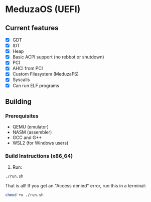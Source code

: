 
# MeduzaOS (UEFI)
## Current features
- [x] GDT
- [x] IDT
- [x] Heap
- [x] Basic ACPI support (no rebbot or shutdown)
- [x] PCI
- [x] AHCI from PCI
- [x] Custom Filesystem (MeduzaFS)
- [x] Syscalls
- [x] Can run ELF programs

## Building
### Prerequisites
- QEMU (emulator)
- NASM (assembler)
- GCC and G++
- WSL2 (for Windows users)

### Build Instructions (x86_64)
1. Run:
```bash
./run.sh
```

That is all! If you get an "Access denied" error, run this in a terminal:
```bash
chmod +x ./run.sh
```